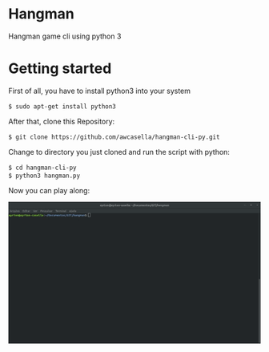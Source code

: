 # Hangman
Hangman game cli using python 3

# Getting started

First of all, you have to install python3 into your system
    
    $ sudo apt-get install python3
    
After that, clone this Repository:

    $ git clone https://github.com/awcasella/hangman-cli-py.git

Change to directory you just cloned and run the script with python:

    $ cd hangman-cli-py
    $ python3 hangman.py

Now you can play along:

![](./hangman.gif)
